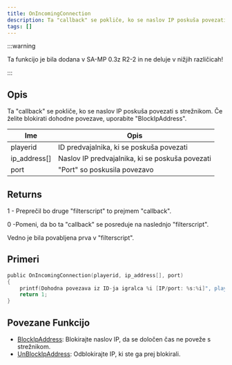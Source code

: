 ```yaml
---
title: OnIncomingConnection
description: Ta "callback" se pokliče, ko se naslov IP poskuša povezati s strežnikom.
tags: []
---
```


:::warning

Ta funkcijo je bila dodana v SA-MP 0.3z R2-2 in ne deluje v nižjih različicah!

:::

## Opis

Ta "callback" se pokliče, ko se naslov IP poskuša povezati s strežnikom. Če želite blokirati dohodne povezave, uporabite "BlockIpAddress".

| Ime          | Opis                                            |
| ------------ | ----------------------------------------------- |
| playerid     | ID predvajalnika, ki se poskuša povezati        |
| ip_address[] | Naslov IP predvajalnika, ki se poskuša povezati |
| port         | "Port" so poskusila povezavo                    |

## Returns

1 - Preprečil bo druge "filterscript" to prejmem "callback".

0 -Pomeni, da bo ta "callback" se posreduje na naslednjo "filterscript".

Vedno je bila povabljena prva v "filterscript".

## Primeri

```c
public OnIncomingConnection(playerid, ip_address[], port)
{
    printf(Dohodna povezava iz ID-ja igralca %i [IP/port: %s:%i]", playerid, ip_address, port);
    return 1;
}
```

## Povezane Funkcijo

- [BlockIpAddress](../functions/BlockIpAddress.md): Blokirajte naslov IP, da se določen čas ne poveže s strežnikom.
- [UnBlockIpAddress](../functions/UnBlockIpAddress.md): Odblokirajte IP, ki ste ga prej blokirali.
